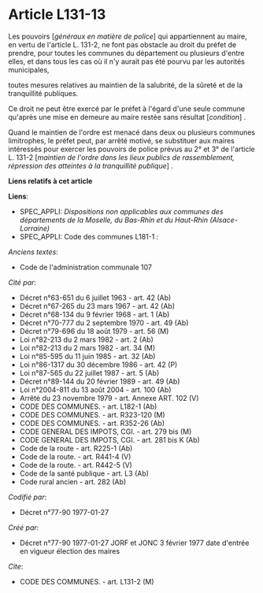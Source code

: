 # Article L131-13

Les pouvoirs [*généraux en matière de police*] qui appartiennent au maire, en vertu de l'article L. 131-2, ne font pas
obstacle au droit du préfet de prendre, pour toutes les communes du département ou plusieurs d'entre elles, et dans tous les
cas où il n'y aurait pas été pourvu par les autorités municipales,

toutes mesures relatives au maintien de la salubrité, de la sûreté et de la tranquillité publiques. 

Ce droit ne peut être exercé par le préfet à l'égard d'une seule commune qu'après une mise en demeure au maire restée sans
résultat [*condition*] . 

Quand le maintien de l'ordre est menacé dans deux ou plusieurs communes limitrophes, le préfet peut, par arrêté motivé, se
substituer aux maires intéressés pour exercer les pouvoirs de police prévus au 2° et 3° de l'article L. 131-2 [*maintien de
l'ordre dans les lieux publics de rassemblement, répression des atteintes à la tranquillité publique*] .

**Liens relatifs à cet article**

**Liens**:

  - SPEC_APPLI: *Dispositions non applicables aux communes des départements de la Moselle, du Bas-Rhin et du Haut-Rhin (Alsace-Lorraine)*
  - SPEC_APPLI: Code des communes L181-1 :

_Anciens textes_:

  - Code de l'administration communale 107

_Cité par_:

  - Décret n°63-651 du 6 juillet 1963 - art. 42 (Ab)
  - Décret n°67-265 du 23 mars 1967 - art. 42 (Ab)
  - Décret n°68-134 du 9 février 1968 - art. 1 (Ab)
  - Décret n°70-777 du 2 septembre 1970 - art. 49 (Ab)
  - Décret n°79-696 du 18 août 1979 - art. 56 (M)
  - Loi n°82-213 du 2 mars 1982 - art. 2 (Ab)
  - Loi n°82-213 du 2 mars 1982 - art. 34 (M)
  - Loi n°85-595 du 11 juin 1985 - art. 32 (Ab)
  - Loi n°86-1317 du 30 décembre 1986 - art. 42 (P)
  - Loi n°87-565 du 22 juillet 1987 - art. 5 (Ab)
  - Décret n°89-144 du 20 février 1989 - art. 49 (Ab)
  - Loi n°2004-811 du 13 août 2004 - art. 100 (Ab)
  - Arrêté du 23 novembre 1979 - art. Annexe ART. 102 (V)
  - CODE DES COMMUNES. - art. L182-1 (Ab)
  - CODE DES COMMUNES. - art. R323-120 (M)
  - CODE DES COMMUNES. - art. R352-26 (Ab)
  - CODE GENERAL DES IMPOTS, CGI. - art. 279 bis (M)
  - CODE GENERAL DES IMPOTS, CGI. - art. 281 bis K (Ab)
  - Code de la route - art. R225-1 (Ab)
  - Code de la route. - art. R441-4 (V)
  - Code de la route. - art. R442-5 (V)
  - Code de la santé publique - art. L3 (Ab)
  - Code rural ancien - art. 282 (Ab)

_Codifié par_:

  - Décret n°77-90 1977-01-27

_Créé par_:

  - Décret n°77-90 1977-01-27 JORF et JONC 3 février 1977 date d'entrée en vigueur élection des maires

_Cite_:

  - CODE DES COMMUNES. - art. L131-2 (M)
